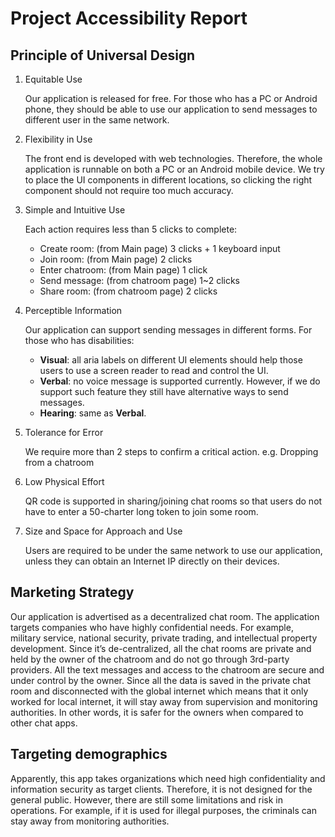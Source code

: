 # Project Accessibility Report

## Principle of Universal Design

1. Equitable Use

    Our application is released for free. For those who has a PC or Android phone, they should be able to use our application
     to send messages to different user in the same network. 
   
2. Flexibility in Use

   The front end is developed with web technologies. Therefore, the whole application is runnable on both a PC or an Android mobile device. 
   We try to place the UI components in different locations, so clicking the right component should not require too much accuracy.

3. Simple and Intuitive Use

    Each action requires less than 5 clicks to complete:
   * Create room: (from Main page) 3 clicks + 1 keyboard input
   * Join room: (from Main page)  2 clicks
   * Enter chatroom: (from Main page) 1 click
   * Send message: (from chatroom page) 1~2 clicks
   * Share room: (from chatroom page) 2 clicks

4. Perceptible Information

    Our application can support sending messages in different forms. For those who has disabilities:
     * **Visual**: all aria labels on different UI elements should help those users to use a screen reader to read and control the UI.
     * **Verbal**: no voice message is supported currently. However, if we do support such feature they still have alternative ways to send messages.
     * **Hearing**: same as **Verbal**.

5. Tolerance for Error

    We require more than 2 steps to confirm a critical action. e.g. Dropping from a chatroom

6. Low Physical Effort

    QR code is supported in sharing/joining chat rooms so that users do not have to enter a 50-charter long token to join some room. 

7. Size and Space for Approach and Use
    
    Users are required to be under the same network to use our application, unless they can obtain an Internet IP directly on their devices. 


## Marketing Strategy
Our application is advertised as a decentralized chat room. The application targets companies who have highly confidential needs. For example, military service,
national security, private trading, and intellectual property development. Since it’s de-centralized, all the chat rooms are private and held by 
the owner of the chatroom and do not go through 3rd-party providers. All the text messages and access to the chatroom are secure and under control by the owner. 
Since all the data is saved in the private chat room and disconnected with the global internet which means that it only worked for local internet, it will stay 
away from supervision and monitoring authorities. In other words, it is safer for the owners when compared to other chat apps.

## Targeting demographics
Apparently, this app takes organizations which need high confidentiality and information security as target clients. Therefore, it is not designed for the 
general public. However, there are still some limitations and risk in operations. For example, if it is used for illegal purposes, the criminals can stay 
away from monitoring authorities. 
